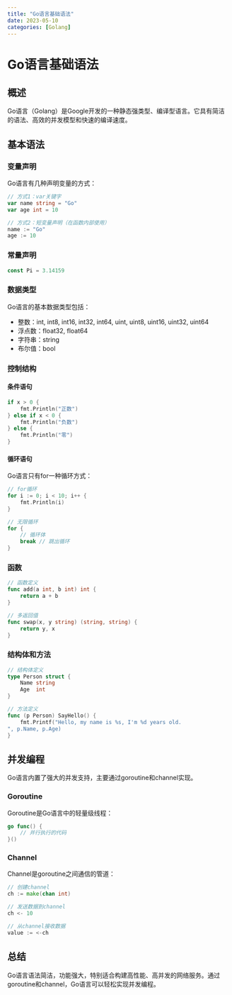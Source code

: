 ```yaml
---
title: "Go语言基础语法"
date: 2023-05-10
categories: [Golang]
---
```


# Go语言基础语法

## 概述

Go语言（Golang）是Google开发的一种静态强类型、编译型语言。它具有简洁的语法、高效的并发模型和快速的编译速度。

## 基本语法

### 变量声明

Go语言有几种声明变量的方式：

```go
// 方式1：var关键字
var name string = "Go"
var age int = 10

// 方式2：短变量声明（在函数内部使用）
name := "Go"
age := 10
```

### 常量声明

```go
const Pi = 3.14159
```

### 数据类型

Go语言的基本数据类型包括：

- 整数：int, int8, int16, int32, int64, uint, uint8, uint16, uint32, uint64
- 浮点数：float32, float64
- 字符串：string
- 布尔值：bool

### 控制结构

#### 条件语句

```go
if x > 0 {
    fmt.Println("正数")
} else if x < 0 {
    fmt.Println("负数")
} else {
    fmt.Println("零")
}
```

#### 循环语句

Go语言只有for一种循环方式：

```go
// for循环
for i := 0; i < 10; i++ {
    fmt.Println(i)
}

// 无限循环
for {
    // 循环体
    break // 跳出循环
}
```

### 函数

```go
// 函数定义
func add(a int, b int) int {
    return a + b
}

// 多返回值
func swap(x, y string) (string, string) {
    return y, x
}
```

### 结构体和方法

```go
// 结构体定义
type Person struct {
    Name string
    Age  int
}

// 方法定义
func (p Person) SayHello() {
    fmt.Printf("Hello, my name is %s, I'm %d years old.
", p.Name, p.Age)
}
```

## 并发编程

Go语言内置了强大的并发支持，主要通过goroutine和channel实现。

### Goroutine

Goroutine是Go语言中的轻量级线程：

```go
go func() {
    // 并行执行的代码
}()
```

### Channel

Channel是goroutine之间通信的管道：

```go
// 创建channel
ch := make(chan int)

// 发送数据到channel
ch <- 10

// 从channel接收数据
value := <-ch
```

## 总结

Go语言语法简洁，功能强大，特别适合构建高性能、高并发的网络服务。通过goroutine和channel，Go语言可以轻松实现并发编程。
